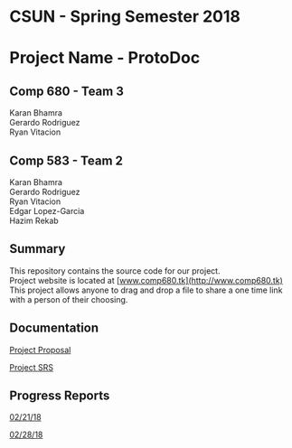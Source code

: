 # CSUN - Spring Semester 2018

# Project Name - ProtoDoc

## Comp 680 - Team 3
Karan Bhamra <br/>
Gerardo Rodriguez <br/>
Ryan Vitacion

## Comp 583 - Team 2
Karan Bhamra <br/>
Gerardo Rodriguez <br/>
Ryan Vitacion <br/>
Edgar Lopez-Garcia <br/>
Hazim Rekab

## Summary
This repository contains the source code for our project. <br/>
Project website is located at [www.comp680.tk](http://www.comp680.tk) <br/>
This project allows anyone to drag and drop a file to share a one time link with a person of their choosing.

## Documentation
[Project Proposal](https://s3-us-west-1.amazonaws.com/comp680.tk/files/Project+Proposal.pdf)<br/>

[Project SRS](https://s3-us-west-1.amazonaws.com/comp680.tk/files/Project+SRS.pdf)<br/>

## Progress Reports
[02/21/18](https://docs.google.com/a/my.csun.edu/spreadsheets/d/e/2PACX-1vThtUV9VU8nWGfEbjpCtNcQL-3yauYLsBWypRydoztKk0dc3ht8o1vAXObcUIJCduc1N8Xjd9xwNoaO/pub?output=xlsx)

[02/28/18](https://docs.google.com/a/my.csun.edu/spreadsheets/d/e/2PACX-1vQkeFJXeUr3rKSlRF7mXl3Ih1eKjMUUIn-bRzRKdOyB81vGKjYgw2_CywXZfqfNjjuGwDc1uh-Zlo-P/pub?output=xlsx)
